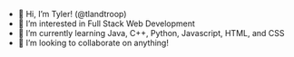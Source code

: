 - 👋 Hi, I’m Tyler! (@tlandtroop)
- 👀 I’m interested in Full Stack Web Development
- 🌱 I’m currently learning Java, C++, Python, Javascript, HTML, and CSS
- 💞️ I’m looking to collaborate on anything!

<!---
tlandtroop/tlandtroop is a ✨ special ✨ repository because its `README.md` (this file) appears on your GitHub profile.
You can click the Preview link to take a look at your changes.
--->
